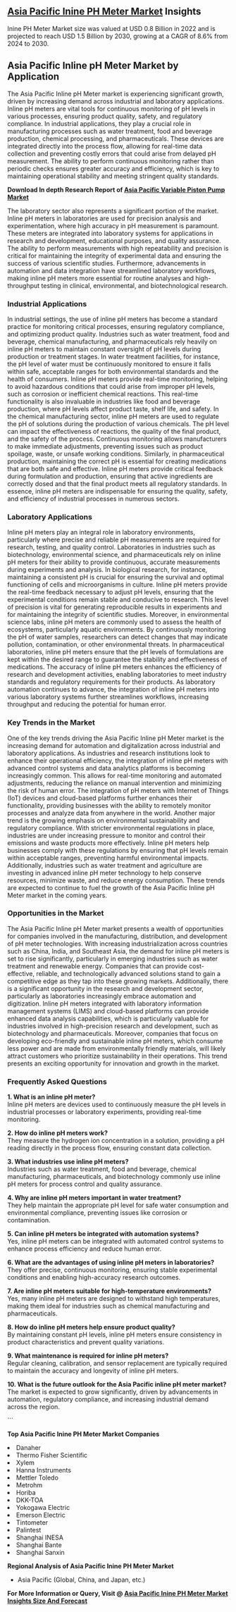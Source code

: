 <h2><a href="https://www.verifiedmarketreports.com/download-sample/?rid=475628&amp;utm_source=Github-Feb&amp;utm_medium=219" target="_blank">Asia Pacific Inine PH Meter Market</a> Insights</h2><p>Inine PH Meter Market size was valued at USD 0.8 Billion in 2022 and is projected to reach USD 1.5 Billion by 2030, growing at a CAGR of 8.6% from 2024 to 2030.</p><p><h2>Asia Pacific Inline pH Meter Market by Application</h2> <p>The Asia Pacific Inline pH Meter market is experiencing significant growth, driven by increasing demand across industrial and laboratory applications. Inline pH meters are vital tools for continuous monitoring of pH levels in various processes, ensuring product quality, safety, and regulatory compliance. In industrial applications, they play a crucial role in manufacturing processes such as water treatment, food and beverage production, chemical processing, and pharmaceuticals. These devices are integrated directly into the process flow, allowing for real-time data collection and preventing costly errors that could arise from delayed pH measurement. The ability to perform continuous monitoring rather than periodic checks ensures greater accuracy and efficiency, which is key to maintaining operational stability and meeting stringent quality standards. <p><strong>Download In depth Research Report of <a href="https://www.verifiedmarketreports.com/download-sample/?rid=236118&amp;utm_source=Pulse-Dec&amp;utm_medium=219" target="_blank">Asia Pacific Variable Piston Pump Market</a></strong></p> The laboratory sector also represents a significant portion of the market. Inline pH meters in laboratories are used for precision analysis and experimentation, where high accuracy in pH measurement is paramount. These meters are integrated into laboratory systems for applications in research and development, educational purposes, and quality assurance. The ability to perform measurements with high repeatability and precision is critical for maintaining the integrity of experimental data and ensuring the success of various scientific studies. Furthermore, advancements in automation and data integration have streamlined laboratory workflows, making inline pH meters more essential for routine analyses and high-throughput testing in clinical, environmental, and biotechnological research. <h3>Industrial Applications</h3> <p>In industrial settings, the use of inline pH meters has become a standard practice for monitoring critical processes, ensuring regulatory compliance, and optimizing product quality. Industries such as water treatment, food and beverage, chemical manufacturing, and pharmaceuticals rely heavily on inline pH meters to maintain constant oversight of pH levels during production or treatment stages. In water treatment facilities, for instance, the pH level of water must be continuously monitored to ensure it falls within safe, acceptable ranges for both environmental standards and the health of consumers. Inline pH meters provide real-time monitoring, helping to avoid hazardous conditions that could arise from improper pH levels, such as corrosion or inefficient chemical reactions. This real-time functionality is also invaluable in industries like food and beverage production, where pH levels affect product taste, shelf life, and safety. In the chemical manufacturing sector, inline pH meters are used to regulate the pH of solutions during the production of various chemicals. The pH level can impact the effectiveness of reactions, the quality of the final product, and the safety of the process. Continuous monitoring allows manufacturers to make immediate adjustments, preventing issues such as product spoilage, waste, or unsafe working conditions. Similarly, in pharmaceutical production, maintaining the correct pH is essential for creating medications that are both safe and effective. Inline pH meters provide critical feedback during formulation and production, ensuring that active ingredients are correctly dosed and that the final product meets all regulatory standards. In essence, inline pH meters are indispensable for ensuring the quality, safety, and efficiency of industrial processes in numerous sectors. <h3>Laboratory Applications</h3> <p>Inline pH meters play an integral role in laboratory environments, particularly where precise and reliable pH measurements are required for research, testing, and quality control. Laboratories in industries such as biotechnology, environmental science, and pharmaceuticals rely on inline pH meters for their ability to provide continuous, accurate measurements during experiments and analysis. In biological research, for instance, maintaining a consistent pH is crucial for ensuring the survival and optimal functioning of cells and microorganisms in culture. Inline pH meters provide the real-time feedback necessary to adjust pH levels, ensuring that the experimental conditions remain stable and conducive to research. This level of precision is vital for generating reproducible results in experiments and for maintaining the integrity of scientific studies. Moreover, in environmental science labs, inline pH meters are commonly used to assess the health of ecosystems, particularly aquatic environments. By continuously monitoring the pH of water samples, researchers can detect changes that may indicate pollution, contamination, or other environmental threats. In pharmaceutical laboratories, inline pH meters ensure that the pH levels of formulations are kept within the desired range to guarantee the stability and effectiveness of medications. The accuracy of inline pH meters enhances the efficiency of research and development activities, enabling laboratories to meet industry standards and regulatory requirements for their products. As laboratory automation continues to advance, the integration of inline pH meters into various laboratory systems further streamlines workflows, increasing throughput and reducing the potential for human error. <h3>Key Trends in the Market</h3> <p>One of the key trends driving the Asia Pacific Inline pH Meter market is the increasing demand for automation and digitalization across industrial and laboratory applications. As industries and research institutions look to enhance their operational efficiency, the integration of inline pH meters with advanced control systems and data analytics platforms is becoming increasingly common. This allows for real-time monitoring and automated adjustments, reducing the reliance on manual intervention and minimizing the risk of human error. The integration of pH meters with Internet of Things (IoT) devices and cloud-based platforms further enhances their functionality, providing businesses with the ability to remotely monitor processes and analyze data from anywhere in the world. Another major trend is the growing emphasis on environmental sustainability and regulatory compliance. With stricter environmental regulations in place, industries are under increasing pressure to monitor and control their emissions and waste products more effectively. Inline pH meters help businesses comply with these regulations by ensuring that pH levels remain within acceptable ranges, preventing harmful environmental impacts. Additionally, industries such as water treatment and agriculture are investing in advanced inline pH meter technology to help conserve resources, minimize waste, and reduce energy consumption. These trends are expected to continue to fuel the growth of the Asia Pacific Inline pH Meter market in the coming years. <h3>Opportunities in the Market</h3> <p>The Asia Pacific Inline pH Meter market presents a wealth of opportunities for companies involved in the manufacturing, distribution, and development of pH meter technologies. With increasing industrialization across countries such as China, India, and Southeast Asia, the demand for inline pH meters is set to rise significantly, particularly in emerging industries such as water treatment and renewable energy. Companies that can provide cost-effective, reliable, and technologically advanced solutions stand to gain a competitive edge as they tap into these growing markets. Additionally, there is a significant opportunity in the research and development sector, particularly as laboratories increasingly embrace automation and digitization. Inline pH meters integrated with laboratory information management systems (LIMS) and cloud-based platforms can provide enhanced data analysis capabilities, which is particularly valuable for industries involved in high-precision research and development, such as biotechnology and pharmaceuticals. Moreover, companies that focus on developing eco-friendly and sustainable inline pH meters, which consume less power and are made from environmentally friendly materials, will likely attract customers who prioritize sustainability in their operations. This trend presents an exciting opportunity for innovation and growth in the market. <h3>Frequently Asked Questions</h3> <p><b>1. What is an inline pH meter?</b><br>Inline pH meters are devices used to continuously measure the pH levels in industrial processes or laboratory experiments, providing real-time monitoring.</p> <p><b>2. How do inline pH meters work?</b><br>They measure the hydrogen ion concentration in a solution, providing a pH reading directly in the process flow, ensuring constant data collection.</p> <p><b>3. What industries use inline pH meters?</b><br>Industries such as water treatment, food and beverage, chemical manufacturing, pharmaceuticals, and biotechnology commonly use inline pH meters for process control and quality assurance.</p> <p><b>4. Why are inline pH meters important in water treatment?</b><br>They help maintain the appropriate pH level for safe water consumption and environmental compliance, preventing issues like corrosion or contamination.</p> <p><b>5. Can inline pH meters be integrated with automation systems?</b><br>Yes, inline pH meters can be integrated with automated control systems to enhance process efficiency and reduce human error.</p> <p><b>6. What are the advantages of using inline pH meters in laboratories?</b><br>They offer precise, continuous monitoring, ensuring stable experimental conditions and enabling high-accuracy research outcomes.</p> <p><b>7. Are inline pH meters suitable for high-temperature environments?</b><br>Yes, many inline pH meters are designed to withstand high temperatures, making them ideal for industries such as chemical manufacturing and pharmaceuticals.</p> <p><b>8. How do inline pH meters help ensure product quality?</b><br>By maintaining constant pH levels, inline pH meters ensure consistency in product characteristics and prevent quality variations.</p> <p><b>9. What maintenance is required for inline pH meters?</b><br>Regular cleaning, calibration, and sensor replacement are typically required to maintain the accuracy and longevity of inline pH meters.</p> <p><b>10. What is the future outlook for the Asia Pacific inline pH meter market?</b><br>The market is expected to grow significantly, driven by advancements in automation, regulatory compliance, and increasing industrial demand across the region.</p> ```</p><p><strong>Top Asia Pacific Inine PH Meter Market Companies</strong></p><div data-test-id=""><p><li>Danaher</li><li> Thermo Fisher Scientific</li><li> Xylem</li><li> Hanna Instruments</li><li> Mettler Toledo</li><li> Metrohm</li><li> Horiba</li><li> DKK-TOA</li><li> Yokogawa Electric</li><li> Emerson Electric</li><li> Tintometer</li><li> Palintest</li><li> Shanghai INESA</li><li> Shanghai Bante</li><li> Shanghai Sanxin</li></p><div><strong>Regional Analysis of&nbsp;Asia Pacific Inine PH Meter Market</strong></div><ul><li dir="ltr"><p dir="ltr">Asia Pacific (Global, China, and Japan, etc.)</p></li></ul><p><strong>For More Information or Query, Visit @&nbsp;</strong><strong><a href="https://www.verifiedmarketreports.com/product/inine-ph-meter-market/?utm_source=Github-Feb&amp;utm_medium=219" target="_blank">Asia Pacific Inine PH Meter Market Insights Size And Forecast</a></strong></p></div><h2>&nbsp;</h2><div data-test-id="">&nbsp;</div>
